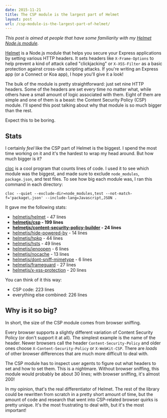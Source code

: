 ```yaml
---
date: 2015-11-21
title: The CSP module is the largest part of Helmet
layout: post
url: /csp-module-is-the-largest-part-of-helmet/
---
```


_This post is aimed at people that have some familiarity with my [Helmet Node.js module](https://github.com/helmetjs/helmet/)._

[Helmet](https://github.com/helmetjs/helmet/) is a Node.js module that helps you secure your Express applications by setting various HTTP headers. It sets headers like `X-Frame-Options` to help prevent a kind of attack called "clickjacking" or `X-XSS-Filter` as a basic protection against cross-site scripting attacks. If you're writing an Express app (or a Connect or Koa app), I hope you'll give it a look!

The bulk of the module is pretty straightforward: just set nine HTTP headers. Some of the headers are set every time no matter what, while others have a small amount of logic associated with them. Eight of them are simple and one of them is a beast: the Content Security Policy (CSP) module. I'll spend this post talking about why that module is so much bigger than the rest.

Expect this to be boring.

## Stats

I certainly _feel_ like the CSP part of Helmet is the biggest. I spend the most time working on it and it's the hardest to wrap my head around. But how much bigger is it?

[cloc](https://github.com/AlDanial/cloc/) is a cool program that counts lines of code. I used it to see which module was the biggest, and made sure to exclude `node_modules`, `package.json`, and test files. To see how big each module was, I ran this command in each directory:

```
cloc --quiet --exclude-dir=node_modules,test --not-match-f='package\.json' --include-lang=Javascript,JSON .
```

It gave me the following stats:

- [helmetjs/helmet](https://github.com/helmetjs/helmet) - 47 lines
- **[helmetjs/csp](https://github.com/helmetjs/csp) - 199 lines**
- **[helmetjs/content-security-policy-builder](https://github.com/helmetjs/content-security-policy-builder) - 24 lines**
- [helmetjs/hide-powered-by](https://github.com/helmetjs/hide-powered-by) - 14 lines
- [helmetjs/hpkp](https://github.com/helmetjs/hpkp) - 44 lines
- [helmetjs/hsts](https://github.com/helmetjs/hsts) - 49 lines
- [helmetjs/ienoopen](https://github.com/helmetjs/ienoopen) - 6 lines
- [helmetjs/nocache](https://github.com/helmetjs/nocache) - 13 lines
- [helmetjs/dont-sniff-mimetype](https://github.com/helmetjs/dont-sniff-mimetype) - 6 lines
- [helmetjs/frameguard](https://github.com/helmetjs/frameguard) - 27 lines
- [helmetjs/x-xss-protection](https://github.com/helmetjs/x-xss-protection) - 20 lines

You can think of it this way:

- CSP code: 223 lines
- everything else combined: 226 lines

## Why is it so big?

In short, the size of the CSP module comes from browser sniffing.

Every browser supports a slightly different variation of Content Security Policy (or don't support it at all). The simplest example is the name of the header. Newer browsers call the header `Content-Security-Policy` and older ones choose `X-Content-Security-Policy` or `X-WebKit-CSP`. There are _loads_ of other browser differences that are much more difficult to deal with.

The CSP module has to inspect user agents to figure out what headers to set and how to set them. This is a nightmare. Without browser sniffing, this module would probably be about 30 lines; with browser sniffing, it's almost 200!

In my opinion, that's the real differentiator of Helmet. The rest of the library could be rewritten from scratch in a pretty short amount of time, but the amount of code and research that went into CSP-related browser quirks is pretty unique. It's the most frustrating to deal with, but it's the most important!
